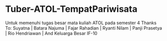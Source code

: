 # Tuber-ATOL-TempatPariwisata
Untuk memenuhi tugas besar mata kuliah ATOL pada semester 4
Thanks To: 
Suyatna |
Batara Najuma |
Fajar Rahadian |
Ryanti Nilam |
Panji Prasetya |
Rio Hendriawan |
And Keluarga Besar IF-10